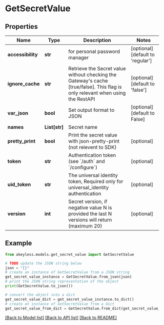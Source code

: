 # GetSecretValue


## Properties

Name | Type | Description | Notes
------------ | ------------- | ------------- | -------------
**accessibility** | **str** | for personal password manager | [optional] [default to 'regular']
**ignore_cache** | **str** | Retrieve the Secret value without checking the Gateway&#39;s cache [true/false]. This flag is only relevant when using the RestAPI | [optional] [default to 'false']
**var_json** | **bool** | Set output format to JSON | [optional] [default to False]
**names** | **List[str]** | Secret name | 
**pretty_print** | **bool** | Print the secret value with json-pretty-print (not relevent to SDK) | [optional] 
**token** | **str** | Authentication token (see &#x60;/auth&#x60; and &#x60;/configure&#x60;) | [optional] 
**uid_token** | **str** | The universal identity token, Required only for universal_identity authentication | [optional] 
**version** | **int** | Secret version, if negative value N is provided the last N versions will return (maximum 20) | [optional] 

## Example

```python
from akeyless.models.get_secret_value import GetSecretValue

# TODO update the JSON string below
json = "{}"
# create an instance of GetSecretValue from a JSON string
get_secret_value_instance = GetSecretValue.from_json(json)
# print the JSON string representation of the object
print(GetSecretValue.to_json())

# convert the object into a dict
get_secret_value_dict = get_secret_value_instance.to_dict()
# create an instance of GetSecretValue from a dict
get_secret_value_from_dict = GetSecretValue.from_dict(get_secret_value_dict)
```
[[Back to Model list]](../README.md#documentation-for-models) [[Back to API list]](../README.md#documentation-for-api-endpoints) [[Back to README]](../README.md)


